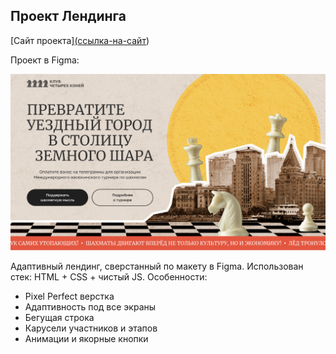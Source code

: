 ## Проект Лендинга

[Сайт проекта][(ссылка-на-сайт](https://nonitut.github.io/Case_yandex/))

<p>Проект в Figma:</p>
<a href="https://www.figma.com/design/TYxfOlvajUoFC9i5myvTQR/%D0%94%D0%B8%D0%B7%D0%B0%D0%B8%CC%86%D0%BD_%D0%B4%D0%BB%D1%8F_%D0%B2%D0%B5%D1%80%D1%81%D1%82%D0%BA%D0%B8_%D0%A2%D0%B5%D1%81%D1%82%D0%BE%D0%B2%D1%8B%D0%B8%CC%86_%D0%BB%D0%B5%D0%BD%D0%B4%D0%B8%D0%BD%D0%B3?node-id=0-1&t=4fhUnqDgGUAEINqr-1" target="_blank">
  <img src="./images/img_cover.jpg" alt="Figma-дизайн" />
</a>


Адаптивный лендинг, сверстанный по макету в Figma. Использован стек: HTML + CSS + чистый JS.
Особенности:
- Pixel Perfect верстка
- Адаптивность под все экраны
- Бегущая строка
- Карусели участников и этапов
- Анимации и якорные кнопки
